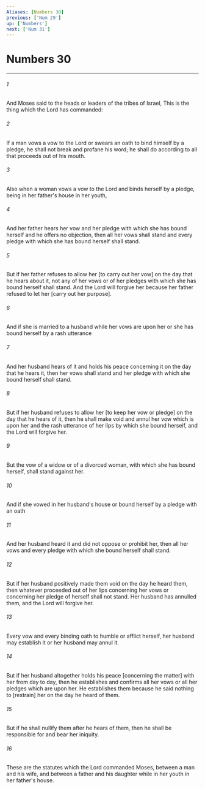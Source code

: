 ```yaml
---
Aliases: [Numbers 30]
previous: ['Num 29']
up: ['Numbers']
next: ['Num 31']
---
```

# Numbers 30

***














###### 1 






And Moses said to the heads or leaders of the tribes of Israel, This is the thing which the Lord has commanded: 













###### 2 






If a man vows a vow to the Lord or swears an oath to bind himself by a pledge, he shall not break and profane his word; he shall do according to all that proceeds out of his mouth. 













###### 3 






Also when a woman vows a vow to the Lord and binds herself by a pledge, being in her father's house in her youth, 













###### 4 






And her father hears her vow and her pledge with which she has bound herself and he offers no objection, then all her vows shall stand and every pledge with which she has bound herself shall stand. 













###### 5 






But if her father refuses to allow her [to carry out her vow] on the day that he hears about it, not any of her vows or of her pledges with which she has bound herself shall stand. And the Lord will forgive her because her father refused to let her [carry out her purpose]. 













###### 6 






And if she is married to a husband while her vows are upon her or she has bound herself by a rash utterance 













###### 7 






And her husband hears of it and holds his peace concerning it on the day that he hears it, then her vows shall stand and her pledge with which she bound herself shall stand. 













###### 8 






But if her husband refuses to allow her [to keep her vow or pledge] on the day that he hears of it, then he shall make void and annul her vow which is upon her and the rash utterance of her lips by which she bound herself, and the Lord will forgive her. 













###### 9 






But the vow of a widow or of a divorced woman, with which she has bound herself, shall stand against her. 













###### 10 






And if she vowed in her husband's house or bound herself by a pledge with an oath 













###### 11 






And her husband heard it and did not oppose or prohibit her, then all her vows and every pledge with which she bound herself shall stand. 













###### 12 






But if her husband positively made them void on the day he heard them, then whatever proceeded out of her lips concerning her vows or concerning her pledge of herself shall not stand. Her husband has annulled them, and the Lord will forgive her. 













###### 13 






Every vow and every binding oath to humble or afflict herself, her husband may establish it or her husband may annul it. 













###### 14 






But if her husband altogether holds his peace [concerning the matter] with her from day to day, then he establishes and confirms all her vows or all her pledges which are upon her. He establishes them because he said nothing to [restrain] her on the day he heard of them. 













###### 15 






But if he shall nullify them after he hears of them, then he shall be responsible for and bear her iniquity. 













###### 16 






These are the statutes which the Lord commanded Moses, between a man and his wife, and between a father and his daughter while in her youth in her father's house.
